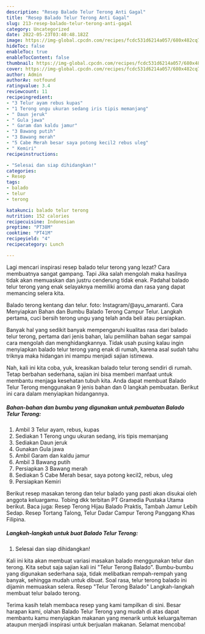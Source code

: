 ```yaml
---
description: "Resep Balado Telur Terong Anti Gagal"
title: "Resep Balado Telur Terong Anti Gagal"
slug: 213-resep-balado-telur-terong-anti-gagal
category: Uncategorized
date: 2022-05-23T03:40:48.182Z
image: https://img-global.cpcdn.com/recipes/fcdc531d6214a057/680x482cq70/balado-telur-terong-foto-resep-utama.jpg
hideToc: false
enableToc: true
enableTocContent: false
thumbnail: https://img-global.cpcdn.com/recipes/fcdc531d6214a057/680x482cq70/balado-telur-terong-foto-resep-utama.jpg
cover: https://img-global.cpcdn.com/recipes/fcdc531d6214a057/680x482cq70/balado-telur-terong-foto-resep-utama.jpg
author: Admin
authorAv: notfound
ratingvalue: 3.4
reviewcount: 11
recipeingredient:
- "3 Telur ayam rebus kupas"
- "1 Terong ungu ukuran sedang iris tipis memanjang"
- " Daun jeruk"
- " Gula jawa"
- " Garam dan kaldu jamur"
- "3 Bawang putih"
- "3 Bawang merah"
- "5 Cabe Merah besar saya potong kecil2 rebus uleg"
- " Kemiri"
recipeinstructions:

- "Selesai dan siap dihidangkan!"
categories:
- Resep
tags:
- balado
- telur
- terong

katakunci: balado telur terong 
nutrition: 152 calories
recipecuisine: Indonesian
preptime: "PT38M"
cooktime: "PT41M"
recipeyield: "4"
recipecategory: Lunch

---
```



Lagi mencari inspirasi resep balado telur terong yang lezat? Cara membuatnya sangat gampang. Tapi Jika salah mengolah maka hasilnya tidak akan memuaskan dan justru cenderung tidak enak. Padahal balado telur terong yang enak selayaknya memiliki aroma dan rasa yang dapat memancing selera kita.


Balado terong kentang dan telur. foto: Instagram/@ayu_amaranti. Cara Menyiapkan Bahan dan Bumbu Balado Terong Campur Telur. Langkah pertama, cuci bersih terong ungu yang telah anda beli atau persiapkan.

Banyak hal yang sedikit banyak mempengaruhi kualitas rasa dari balado telur terong, pertama dari jenis bahan, lalu pemilihan bahan segar sampai cara mengolah dan menghidangkannya. Tidak usah pusing kalau ingin menyiapkan balado telur terong yang enak di rumah, karena asal sudah tahu triknya maka hidangan ini mampu menjadi sajian istimewa.


Nah, kali ini kita coba, yuk, kreasikan balado telur terong sendiri di rumah. Tetap berbahan sederhana, sajian ini bisa memberi manfaat untuk membantu menjaga kesehatan tubuh kita. Anda dapat membuat Balado Telur Terong menggunakan 9 jenis bahan dan 0 langkah pembuatan. Berikut ini cara dalam menyiapkan hidangannya.

<!--inarticleads1-->

##### Bahan-bahan dan bumbu yang digunakan untuk pembuatan Balado Telur Terong:

1. Ambil 3 Telur ayam, rebus, kupas
1. Sediakan 1 Terong ungu ukuran sedang, iris tipis memanjang
1. Sediakan  Daun jeruk
1. Gunakan  Gula jawa
1. Ambil  Garam dan kaldu jamur
1. Ambil 3 Bawang putih
1. Persiapkan 3 Bawang merah
1. Sediakan 5 Cabe Merah besar, saya potong kecil2, rebus, uleg
1. Persiapkan  Kemiri


Berikut resep masakan terong dan telur balado yang pasti akan disukai oleh anggota keluargamu. Tobing dkk terbitan PT Gramedia Pustaka Utama berikut. Baca juga: Resep Terong Hijau Balado Praktis, Tambah Jamur Lebih Sedap. Resep Tortang Talong, Telur Dadar Campur Terong Panggang Khas Filipina. 

<!--inarticleads2-->

##### Langkah-langkah untuk buat Balado Telur Terong:


1. Selesai dan siap dihidangkan!

Kali ini kita akan membuat variasi masakan balado menggunakan telur dan terong. Kita sebut saja sajian kali ini &#34;Telur Terong Balado&#34;. Bumbu-bumbu yang digunakan sederhana saja, tidak melibatkan rempah-rempah yang banyak, sehingga mudah untuk dibuat. Soal rasa, telur terong balado ini dijamin memuaskan selera. Resep &#34;Telur Terong Balado&#34; Langkah-langkah membuat telur balado terong. 

Terima kasih telah membaca resep yang kami tampilkan di sini. Besar harapan kami, olahan Balado Telur Terong yang mudah di atas dapat membantu kamu menyiapkan makanan yang menarik untuk keluarga/teman ataupun menjadi inspirasi untuk berjualan makanan. Selamat mencoba!
